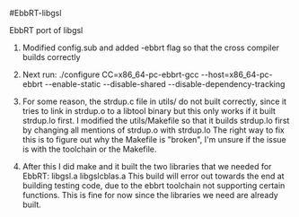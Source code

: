 #EbbRT-libgsl

EbbRT port of libgsl

1. Modified config.sub and added -ebbrt flag so that the cross compiler builds correctly

2. Next run: ./configure CC=x86_64-pc-ebbrt-gcc --host=x86_64-pc-ebbrt --enable-static --disable-shared --disable-dependency-tracking

3. For some reason, the strdup.c file in utils/ do not built correctly, since it tries to link in strdup.o to a libtool binary but this only works if it built strdup.lo first. I modified the utils/Makefile so that it builds strdup.lo first by changing all mentions of strdup.o with strdup.lo
   The right way to fix this is to figure out why the Makefile is "broken", I'm unsure if the issue is with the toolchain or the Makefile.

4. After this I did make and it built the two libraries that we needed for EbbRT: libgsl.a libgslcblas.a
   This build will error out towards the end at building testing code, due to the ebbrt toolchain not supporting certain functions. This is fine for now since the libraries we need are already built.



